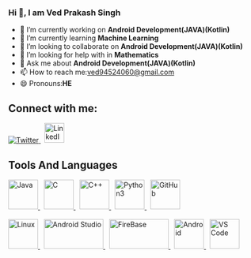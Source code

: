 ### Hi 👋, I am Ved Prakash Singh


- 🔭 I’m currently working on **Android Development(JAVA)(Kotlin)**
- 🌱 I’m currently learning **Machine Learning**
- 👯 I’m looking to collaborate on **Android Development(JAVA)(Kotlin)**
- 🤔 I’m looking for help with in **Mathematics**
- 💬 Ask me about **Android Development(JAVA)(Kotlin)**
- 📫 How to reach me:ved94524060@gmail.com
- 😄 Pronouns:**HE**

## Connect with me:
<a href="https://twitter.com/VedPrak75089638" target="_blank">
<img border="0" alt="Twitter" src="https://in.pinterest.com/pin/731412795734730188/">
</a>
 &nbsp   
<a href="https://www.linkedin.com/in/vedprakashsing/" target="_blank">
<img border="0" alt="LinkedIn" src="https://upload.wikimedia.org/wikipedia/commons/c/ca/LinkedIn_logo_initials.png" width="40"height="40">
</a>

## Tools And Languages
<a href="https://docs.oracle.com/javase/tutorial/" target="_blank">
<img boarder="0" alt="Java" src="https://upload.wikimedia.org/wikipedia/en/3/30/Java_programming_language_logo.svg" width="60" height="60">
</a>
&nbsp
<a href="https://en.wikipedia.org/wiki/C_(programming_language)" target="_blank">
<img boarder="0" alt="C" src="https://upload.wikimedia.org/wikipedia/commons/3/35/The_C_Programming_Language_logo.svg" width="60" height="60">
</a>
&nbsp
<a href="https://en.wikipedia.org/wiki/C%2B%2B" target="_blank">
<img boarder="0" alt="C++" src="https://upload.wikimedia.org/wikipedia/commons/1/18/ISO_C%2B%2B_Logo.svg" width="60" height="60">
</a>
&nbsp
<a href="https://www.python.org/" target="_blank">
<img boarder="0" alt="Python3" src="https://upload.wikimedia.org/wikipedia/commons/c/c3/Python-logo-notext.svg" width="60" height="60">
</a>
&nbsp
<a href="https://git-scm.com/" target="_blank">
<img boarder="0" alt="GitHub" src="https://www.vectorlogo.zone/logos/git-scm/git-scm-icon.svg" width="60" height="60">
</a>

<br>
<br>

<a href="https://en.wikipedia.org/wiki/Linux" target="_blank">
<img boarder="0" alt="Linux" src="https://upload.wikimedia.org/wikipedia/commons/3/35/Tux.svg" width="60" height="60">
</a>
&nbsp
<a href="https://developer.android.com/studio" target="_blank">
<img boarder="0" alt="Android Studio" src="https://upload.wikimedia.org/wikipedia/commons/9/92/Android_Studio_Trademark.svg" width="120" height="60">
</a>
&nbsp
<a href="https://firebase.google.com/" target="_blank">
<img boarder="0" alt="FireBase" src="https://upload.wikimedia.org/wikipedia/commons/3/37/Firebase_Logo.svg" width="120" height="60">
</a>
&nbsp
<a href="https://www.android.com/intl/en_in/" target="_blank">
<img boarder="0" alt="Android" src="https://upload.wikimedia.org/wikipedia/commons/3/31/Android_robot_head.svg" width="60" height="60">
</a>
&nbsp
<a href="https://code.visualstudio.com/" target="_blank">
<img boarder="0" alt="VS Code" src="https://upload.wikimedia.org/wikipedia/commons/9/9a/Visual_Studio_Code_1.35_icon.svg" width="60" height="60">
</a>

